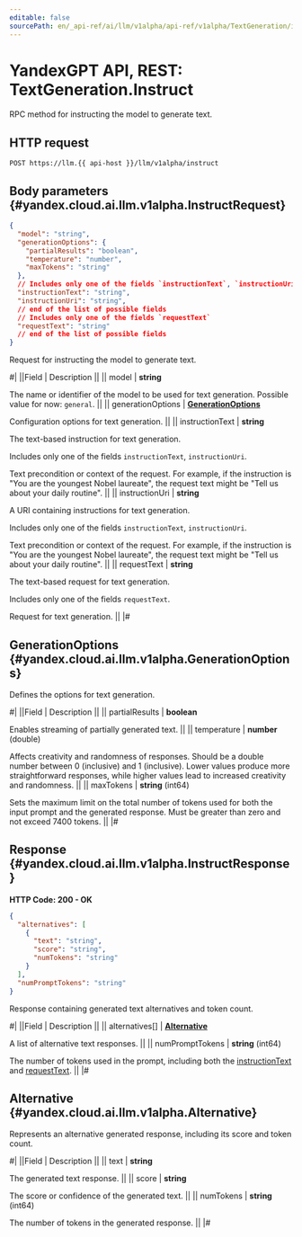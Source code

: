 ```yaml
---
editable: false
sourcePath: en/_api-ref/ai/llm/v1alpha/api-ref/v1alpha/TextGeneration/instruct.md
---
```


# YandexGPT API, REST: TextGeneration.Instruct

RPC method for instructing the model to generate text.

## HTTP request

```
POST https://llm.{{ api-host }}/llm/v1alpha/instruct
```

## Body parameters {#yandex.cloud.ai.llm.v1alpha.InstructRequest}

```json
{
  "model": "string",
  "generationOptions": {
    "partialResults": "boolean",
    "temperature": "number",
    "maxTokens": "string"
  },
  // Includes only one of the fields `instructionText`, `instructionUri`
  "instructionText": "string",
  "instructionUri": "string",
  // end of the list of possible fields
  // Includes only one of the fields `requestText`
  "requestText": "string"
  // end of the list of possible fields
}
```

Request for instructing the model to generate text.

#|
||Field | Description ||
|| model | **string**

The name or identifier of the model to be used for text generation.
Possible value for now: `general`. ||
|| generationOptions | **[GenerationOptions](#yandex.cloud.ai.llm.v1alpha.GenerationOptions)**

Configuration options for text generation. ||
|| instructionText | **string**

The text-based instruction for text generation.

Includes only one of the fields `instructionText`, `instructionUri`.

Text precondition or context of the request.
For example, if the instruction is "You are the youngest Nobel laureate",
the request text might be "Tell us about your daily routine". ||
|| instructionUri | **string**

A URI containing instructions for text generation.

Includes only one of the fields `instructionText`, `instructionUri`.

Text precondition or context of the request.
For example, if the instruction is "You are the youngest Nobel laureate",
the request text might be "Tell us about your daily routine". ||
|| requestText | **string**

The text-based request for text generation.

Includes only one of the fields `requestText`.

Request for text generation. ||
|#

## GenerationOptions {#yandex.cloud.ai.llm.v1alpha.GenerationOptions}

Defines the options for text generation.

#|
||Field | Description ||
|| partialResults | **boolean**

Enables streaming of partially generated text. ||
|| temperature | **number** (double)

Affects creativity and randomness of responses. Should be a double number between 0 (inclusive) and 1 (inclusive).
Lower values produce more straightforward responses, while higher values lead to increased creativity and randomness. ||
|| maxTokens | **string** (int64)

Sets the maximum limit on the total number of tokens used for both the input prompt and the generated response.
Must be greater than zero and not exceed 7400 tokens. ||
|#

## Response {#yandex.cloud.ai.llm.v1alpha.InstructResponse}

**HTTP Code: 200 - OK**

```json
{
  "alternatives": [
    {
      "text": "string",
      "score": "string",
      "numTokens": "string"
    }
  ],
  "numPromptTokens": "string"
}
```

Response containing generated text alternatives and token count.

#|
||Field | Description ||
|| alternatives[] | **[Alternative](#yandex.cloud.ai.llm.v1alpha.Alternative)**

A list of alternative text responses. ||
|| numPromptTokens | **string** (int64)

The number of tokens used in the prompt, including both the [instructionText](#yandex.cloud.ai.llm.v1alpha.InstructRequest) and [requestText](#yandex.cloud.ai.llm.v1alpha.InstructRequest). ||
|#

## Alternative {#yandex.cloud.ai.llm.v1alpha.Alternative}

Represents an alternative generated response, including its score and token count.

#|
||Field | Description ||
|| text | **string**

The generated text response. ||
|| score | **string**

The score or confidence of the generated text. ||
|| numTokens | **string** (int64)

The number of tokens in the generated response. ||
|#